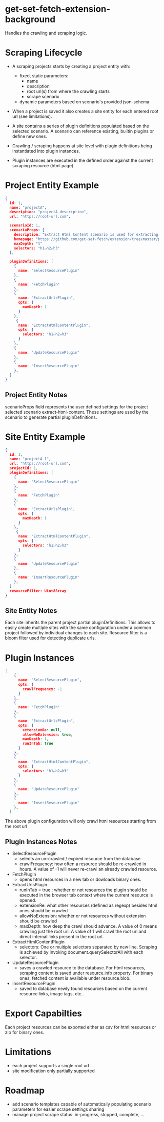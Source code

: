 # get-set-fetch-extension-background

Handles the crawling and scraping logic.

# Scraping Lifecycle
- A scraping projects starts by creating a project entity with:
  - fixed, static parameters:
    - name
    - description
    - root url(s) from where the crawling starts
    - scrape scenario
  - dynamic parameters based on scenario's provided json-schema

- When a project is saved it also creates a site entity for each entered root url (see limitations).
- A site contains a series of plugin definitions populated based on the selected scenario. A scenario can reference existing, builtin plugins or define new ones.
- Crawling / scraping happens at site level with plugin definitions being instantiated into plugin instances.
- Plugin instances are executed in the defined order against the current scraping resource (html page).


# Project Entity Example
```json
{
  id: 1,
  name: "projectA",
  description: "projectA description",
  url: "https://root-url.com",

  scenarioId: 1,
  scenarioProps: {
    description: "Extract Html Content scenario is used for extracting html nodes text based on dom selectors."
    homepage: "https://github.com/get-set-fetch/extension/tree/master/packages/scenarios/extract-html-content"
    maxDepth: "1"
    selectors: "h1↵h2↵h3"
  },

  pluginDefinitions: [
    {
      name: "SelectResourcePlugin"
    },
    {
      name: "FetchPlugin"
    },
    {
      name: "ExtractUrlsPlugin",
      opts: {
        maxDepth: 1
      }
    },
     {
      name: "ExtractHtmlContentPlugin",
      opts: {
        selectors: "h1↵h2↵h3"
      }
    },
    {
      name: "UpdateResourcePlugin"
    },
    {
      name: "InsertResourcePlugin"
    },
  ]
}
```

## Project Entity Notes
scenarioProps field represents the user defined settings for the project selected scenario extract-html-content.
These settings are used by the scenario to generate partial pluginDefinitions.

# Site Entity Example
```json
{
  id: 1,
  name: "projectA-1",
  url: "https://root-url.com",
  projectId: 1,
  pluginDefinitions: [
    {
      name: "SelectResourcePlugin"
    },
    {
      name: "FetchPlugin"
    },
    {
      name: "ExtractUrlsPlugin",
      opts: {
        maxDepth: 1
      }
    },
     {
      name: "ExtractHtmlContentPlugin",
      opts: {
        selectors: "h1↵h2↵h3"
      }
    },
    {
      name: "UpdateResourcePlugin"
    },
    {
      name: "InsertResourcePlugin"
    },
  ]
  resourceFilter: Uint8Array
}
```

## Site Entity Notes
Each site inherits the parent project partial pluginDefinitions. This allows to easily create multiple sites with the same configuration under a common project followed by individual changes to each site.
Resource filter is a bloom filter used for detecting duplicate urls.

# Plugin Instances
```json
[
    {
      name: "SelectResourcePlugin",
      opts: {
        crawlFrequency: -1
      }
    },
    {
      name: "FetchPlugin"
    },
    {
      name: "ExtractUrlsPlugin",
      opts: {
        extensionRe: null,
        allowNoExtension: true,
        maxDepth: 1,
        runInTab: true
      }
    },
    {
      name: "ExtractHtmlContentPlugin",
      opts: {
        selectors: "h1↵h2↵h3"
      }
    },
    {
      name: "UpdateResourcePlugin"
    },
    {
      name: "InsertResourcePlugin"
    },
  ]
  ```

  The above plugin configuration will only crawl html resources starting from the root url

  ## Plugin Instances Notes
  - SelectResourcePlugin
    - selects an un-crawled / expired resource from the database
    - crawlFrequency: how often a resource should be re-crawled in hours. A value of -1 will never re-crawl an already crawled resource.
  - FetchPlugin
    - opens html resources in a new tab or dowloads binary ones.
  - ExtractUrlsPlugin
    - runInTab = true : whether or not resources the plugin should be executed in the browser tab context where the current resource is opened.
    - extensionRe: what other resources (defined as regexp) besides html ones should be crawled
    - allowNoExtension: whether or not resources without extension should be crawled
    - maxDepth: how deep the crawl should advance. A value of 0 means crawling just the root url. A value of 1 will crawl the root url and direct internal links present in the root url.
  - ExtractHtmlContentPlugin
    - selectors: One or multiple selectors separated by new line. Scraping is achieved by invoking document.querySelectorAll with each selector.
  - UpdateResourcePlugin
    - saves a crawled resource to the database. For html resources, scraping content is saved under resource.info property. For binary ones, fetched content is available under resource.blob.
  - InsertResourcePlugin
    - saved to database newly found resources based on the current resource links, image tags, etc..

 # Export Capabilties
 Each project resources can be exported either as csv for html resources or zip for binary ones.

# Limitations
- each project supports a single root url
- site modification only partially supported

# Roadmap
- add scenario templates capable of automatically populating scenario parameters for easier scrape settings sharing
- manage project scrape status: in-progress, stopped, complete, ...

